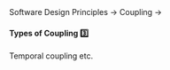 <link rel="stylesheet" href="{{baseUrl}}/css/textbook.css">

<div class="website-content">

<div id="path">Software Design Principles &rarr; Coupling &rarr;</div>

<div id="title">

#### Types of Coupling :three:

</div>

<div id="body">

Temporal coupling etc.

</div>

<div id="extras">
<div>

</div>
